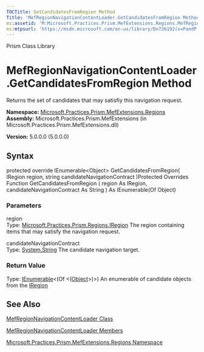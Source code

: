 ```yaml
---
TOCTitle: GetCandidatesFromRegion Method
Title: 'MefRegionNavigationContentLoader.GetCandidatesFromRegion Method (Microsoft.Practices.Prism.MefExtensions.Regions)'
ms:assetid: 'M:Microsoft.Practices.Prism.MefExtensions.Regions.MefRegionNavigationContentLoader.GetCandidatesFromRegion(Microsoft.Practices.Prism.Regions.IRegion,System.String)'
ms:mtpsurl: 'https://msdn.microsoft.com/en-us/library/Dn736192(v=PandP.50)'
---
```


Prism Class Library

MefRegionNavigationContentLoader.GetCandidatesFromRegion Method
===================================================================

Returns the set of candidates that may satisfiy this navigation request.

**Namespace:** [Microsoft.Practices.Prism.MefExtensions.Regions](https://msdn.microsoft.com/n:microsoft.practices.prism.mefextensions.regions)
**Assembly:** Microsoft.Practices.Prism.MefExtensions (in Microsoft.Practices.Prism.MefExtensions.dll)

**Version:** 5.0.0.0 (5.0.0.0)

## Syntax


protected override IEnumerable&lt;Object&gt; GetCandidatesFromRegion( IRegion region, string candidateNavigationContract )Protected Overrides Function GetCandidatesFromRegion ( region As IRegion, candidateNavigationContract As String ) As IEnumerable(Of Object)

### Parameters

region  
Type: [Microsoft.Practices.Prism.Regions.IRegion](https://msdn.microsoft.com/t:microsoft.practices.prism.regions.iregion)
The region containing items that may satisfy the navigation request.

candidateNavigationContract  
Type: [System.String](http://msdn.microsoft.com/en-us/library/s1wwdcbf)
The candidate navigation target.

### Return Value

Type: [IEnumerable](http://msdn.microsoft.com/en-us/library/9eekhta0)&lt;(Of &lt;([Object](http://msdn.microsoft.com/en-us/library/e5kfa45b)&gt;)&gt;)
An enumerable of candidate objects from the [IRegion](https://msdn.microsoft.com/t:microsoft.practices.prism.regions.iregion)

See Also
--------


[MefRegionNavigationContentLoader Class](https://msdn.microsoft.com/t:microsoft.practices.prism.mefextensions.regions.mefregionnavigationcontentloader)

[MefRegionNavigationContentLoader Members](https://msdn.microsoft.com/allmembers.t:microsoft.practices.prism.mefextensions.regions.mefregionnavigationcontentloader)

[Microsoft.Practices.Prism.MefExtensions.Regions Namespace](https://msdn.microsoft.com/n:microsoft.practices.prism.mefextensions.regions)
